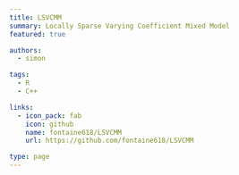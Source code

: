 ```yaml
---
title: LSVCMM
summary: Locally Sparse Varying Coefficient Mixed Model
featured: true

authors: 
  - simon

tags:
  - R
  - C++

links:
  - icon_pack: fab
    icon: github
    name: fontaine618/LSVCMM
    url: https://github.com/fontaine618/LSVCMM

type: page
---
```

